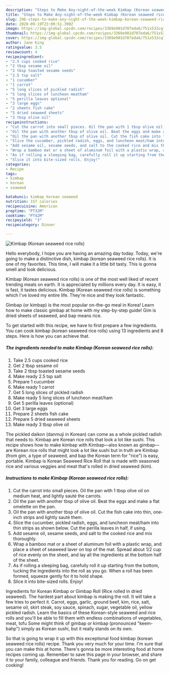 ```yaml
---
description: "Steps to Make Any-night-of-the-week Kimbap (Korean seaweed rice rolls)"
title: "Steps to Make Any-night-of-the-week Kimbap (Korean seaweed rice rolls)"
slug: 296-steps-to-make-any-night-of-the-week-kimbap-korean-seaweed-rice-rolls
date: 2020-09-19T23:09:51.390Z
image: https://img-global.cpcdn.com/recipes/3369e901d707eda6/751x532cq70/kimbap-korean-seaweed-rice-rolls-recipe-main-photo.jpg
thumbnail: https://img-global.cpcdn.com/recipes/3369e901d707eda6/751x532cq70/kimbap-korean-seaweed-rice-rolls-recipe-main-photo.jpg
cover: https://img-global.cpcdn.com/recipes/3369e901d707eda6/751x532cq70/kimbap-korean-seaweed-rice-rolls-recipe-main-photo.jpg
author: Jane King
ratingvalue: 3.5
reviewcount: 4
recipeingredient:
- "2.5 cups cooked rice"
- "2 tbsp sesame oil"
- "2 tbsp toasted sesame seeds"
- "2.5 tsp salt"
- "1 cucumber"
- "1 carrot"
- "5 long slices of pickled radish"
- "5 long slices of luncheon meatham"
- "5 perilla leaves optional"
- "3 large eggs"
- "2 sheets fish cake"
- "5 dried seaweed sheets"
- "3 tbsp olive oil"
recipeinstructions:
- "Cut the carrot into small pieces. Oil the pan with 1 tbsp olive oil on medium heat, and lightly sauté the carrots."
- "Oil the pan with another tbsp of olive oil. Beat the eggs and make a flat omelette on the pan."
- "Oil the pan with another tbsp of olive oil. Cut the fish cake into thin, one-inch strips and lightly sauté them."
- "Slice the cucumber, pickled radish, eggs, and luncheon meat/ham into thin strips as shown below. Cut the perilla leaves in half, if using."
- "Add sesame oil, sesame seeds, and salt to the cooked rice and mix thoroughly."
- "Wrap a bamboo mat or a sheet of aluminum foil with a plastic wrap, and place a sheet of seaweed laver on top of the mat. Spread about 1/2 cup of rice evenly on the sheet, and lay all the ingredients at the bottom half of the sheet."
- "As if rolling a sleeping bag, carefully roll it up starting from the bottom, tucking the ingredients into the roll as you go. When a roll has been formed, squeeze gently for it to hold shape."
- "Slice it into bite-sized rolls. Enjoy!"
categories:
- Recipe
tags:
- kimbap
- korean
- seaweed

katakunci: kimbap korean seaweed 
nutrition: 157 calories
recipecuisine: American
preptime: "PT32M"
cooktime: "PT42M"
recipeyield: "3"
recipecategory: Dinner

---
```



![Kimbap (Korean seaweed rice rolls)](https://img-global.cpcdn.com/recipes/3369e901d707eda6/751x532cq70/kimbap-korean-seaweed-rice-rolls-recipe-main-photo.jpg)

Hello everybody, I hope you are having an amazing day today. Today, we're going to make a distinctive dish, kimbap (korean seaweed rice rolls). It is one of my favorites. This time, I will make it a little bit tasty. This is gonna smell and look delicious.

Kimbap (Korean seaweed rice rolls) is one of the most well liked of recent trending meals on earth. It is appreciated by millions every day. It is easy, it is fast, it tastes delicious. Kimbap (Korean seaweed rice rolls) is something which I've loved my entire life. They're nice and they look fantastic.

Gimbap (or kimbap) is the most popular on-the-go meal in Korea! Learn how to make classic gimbap at home with my step-by-step guide! Gim is dried sheets of seaweed, and bap means rice.


To get started with this recipe, we have to first prepare a few ingredients. You can cook kimbap (korean seaweed rice rolls) using 13 ingredients and 8 steps. Here is how you can achieve that.

<!--inarticleads1-->

##### The ingredients needed to make Kimbap (Korean seaweed rice rolls):

1. Take 2.5 cups cooked rice
1. Get 2 tbsp sesame oil
1. Take 2 tbsp toasted sesame seeds
1. Make ready 2.5 tsp salt
1. Prepare 1 cucumber
1. Make ready 1 carrot
1. Get 5 long slices of pickled radish
1. Make ready 5 long slices of luncheon meat/ham
1. Get 5 perilla leaves (optional)
1. Get 3 large eggs
1. Prepare 2 sheets fish cake
1. Prepare 5 dried seaweed sheets
1. Make ready 3 tbsp olive oil


The pickled daikon (danmuji in Korean) can come as a whole pickled radish that needs to. Kimbap are Korean rice rolls that look a lot like sushi. This recipe shows how to make kimbap with Kimbap—also known as gimbap—are Korean rice rolls that might look a lot like sushi but in truth are Kimbap (from gim, a type of seaweed, and bap the Korean term for &#34;rice&#34;) is easy, portable. Kimbap is Korean Seaweed Rice Roll that is made with seasoned rice and various veggies and meat that&#39;s rolled in dried seaweed (kim). 

<!--inarticleads2-->

##### Instructions to make Kimbap (Korean seaweed rice rolls):

1. Cut the carrot into small pieces. Oil the pan with 1 tbsp olive oil on medium heat, and lightly sauté the carrots.
1. Oil the pan with another tbsp of olive oil. Beat the eggs and make a flat omelette on the pan.
1. Oil the pan with another tbsp of olive oil. Cut the fish cake into thin, one-inch strips and lightly sauté them.
1. Slice the cucumber, pickled radish, eggs, and luncheon meat/ham into thin strips as shown below. Cut the perilla leaves in half, if using.
1. Add sesame oil, sesame seeds, and salt to the cooked rice and mix thoroughly.
1. Wrap a bamboo mat or a sheet of aluminum foil with a plastic wrap, and place a sheet of seaweed laver on top of the mat. Spread about 1/2 cup of rice evenly on the sheet, and lay all the ingredients at the bottom half of the sheet.
1. As if rolling a sleeping bag, carefully roll it up starting from the bottom, tucking the ingredients into the roll as you go. When a roll has been formed, squeeze gently for it to hold shape.
1. Slice it into bite-sized rolls. Enjoy!


Ingredients for Korean Kimbap or Gimbap Roll (Rice rolled in dried seaweed). The hardest part about kimbap is making the roll. It will take a few tries to perfect it. Carrot, eggs, garlic, ground beef, kim, rice, salt, sesame oil, skirt steak, soy sauce, spinach, sugar, vegetable oil, yellow pickled radish. Learn the basics of these Korean-style seaweed and rice rolls and you&#39;ll be able to fill them with endless combinations of vegetables, meat, tofu Some might think of gimbap or kimbap (pronounced &#34;keem-bahp&#34;) simply as Korean sushi, but it really stands on its own. 

So that is going to wrap it up with this exceptional food kimbap (korean seaweed rice rolls) recipe. Thank you very much for your time. I'm sure that you can make this at home. There's gonna be more interesting food at home recipes coming up. Remember to save this page in your browser, and share it to your family, colleague and friends. Thank you for reading. Go on get cooking!
